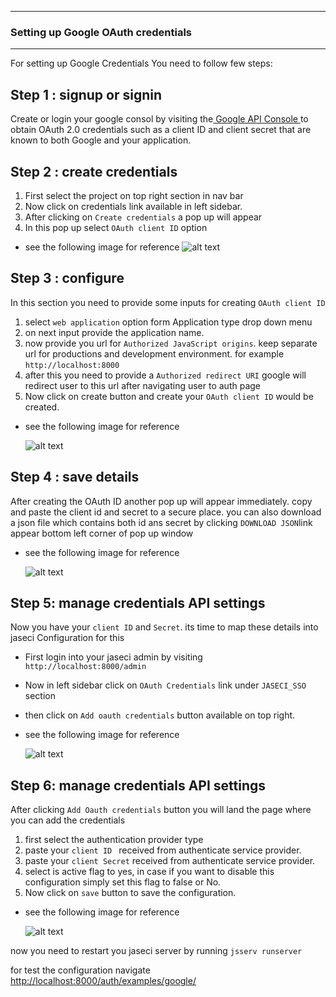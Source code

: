 
---
### Setting up Google OAuth credentials
---
For setting up Google Credentials You need to follow few steps:

## Step 1 : signup or signin
Create or login your google consol by visiting the[ Google API Console ](http://localhost:8000/admin/) to obtain OAuth 2.0 credentials such as a client ID and client secret that are known to both Google and your application.


## Step 2 : create credentials
1. First select the project on top right section in nav bar
2. Now click on credentials link available in left sidebar.
3.  After clicking on `Create credentials` a pop up will appear
4. In this pop up  select `OAuth client ID` option
- see the following image for reference
    ![alt text](https://drive.google.com/uc?export=view&id=1wACwTUtD_MbkA_dymi3F0xcjVNDJPM1T)


## Step 3 : configure
In this section you need to provide some inputs for creating `OAuth client ID`
1. select `web application` option form Application type drop down menu
2. on next input provide the application name.
3. now provide you url for `Authorized JavaScript origins`. keep separate url for productions and development environment. for example `http://localhost:8000`
4. after this you need to provide a `Authorized redirect URI` google will redirect user to this url after navigating user to auth page
5. Now click on create button and create your `OAuth client ID` would be created.
- see the following image for reference

    ![alt text](https://drive.google.com/uc?export=view&id=10XZIWrRRD8RyLOcVKYbQcHOqngIgJvMA)

## Step 4 : save details
After creating the OAuth ID another pop up will appear immediately.
copy and paste the client id and secret to a secure place. you can also download a json file which contains both id ans secret by clicking `DOWNLOAD JSON`link appear bottom left corner of pop up window

- see the following image for reference

    ![alt text](https://drive.google.com/uc?export=view&id=1oh-XAUEkPcwKwwXxMnHGHgzOpChZd7Wp)

## Step 5: manage credentials API settings
Now you have your `client ID` and `Secret`. its time to map these details into jaseci Configuration for this
- First login into your jaseci admin by visiting `http://localhost:8000/admin`
- Now in left sidebar click on `OAuth Credentials` link under `JASECI_SSO` section
- then click on `Add oauth credentials` button available on top right.

- see the following image for reference

    ![alt text](https://drive.google.com/uc?export=view&id=1eNsIrAXPkyfZHDItbeSdYVLQbeYqkFn8)


## Step 6: manage credentials API settings
After clicking `Add Oauth credentials` button you will land the page where you can add the credentials
1. first select the authentication provider type
2. paste your `client ID ` received from authenticate service provider.
3. paste your `client Secret` received from authenticate service provider.
4. select is active flag to yes, in case if you want to disable this configuration simply set this flag to false or No.
5. Now click on `save` button to save the configuration.
- see the following image for reference


    ![alt text](https://drive.google.com/uc?export=view&id=1kaw6H8bPi6jXBMrKLbnllJklXUHciv7u)

now you need to restart you jaseci server by running
`jsserv runserver`

for test the configuration navigate
[http://localhost:8000/auth/examples/google/](http://localhost:8000/auth/examples/google/)
